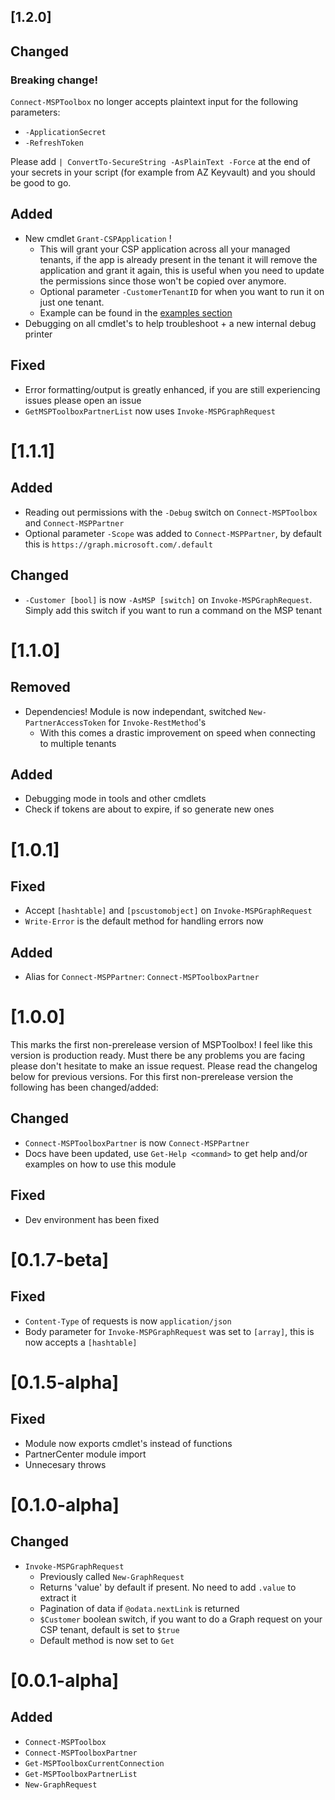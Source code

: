 ## [1.2.0]

## Changed

### Breaking change!
`Connect-MSPToolbox` no longer accepts plaintext input for the following parameters:
- `-ApplicationSecret`
- `-RefreshToken`

Please add `| ConvertTo-SecureString -AsPlainText -Force` at the end of your secrets in your script (for example from AZ Keyvault) and you should be good to go.

## Added

- New cmdlet `Grant-CSPApplication` !
    - This will grant your CSP application across all your managed tenants, if the app is already present in the tenant it will remove the application and grant it again, this is useful when you need to update the permissions since those won't be copied over anymore.
    - Optional parameter `-CustomerTenantID` for when you want to run it on just one tenant.
    - Example can be found in the [examples section](/README.md#examples)
- Debugging on all cmdlet's to help troubleshoot + a new internal debug printer

## Fixed

- Error formatting/output is greatly enhanced, if you are still experiencing issues please open an issue
- `GetMSPToolboxPartnerList` now uses `Invoke-MSPGraphRequest`

# [1.1.1]

## Added

- Reading out permissions with the `-Debug` switch on `Connect-MSPToolbox` and `Connect-MSPPartner`
- Optional parameter `-Scope` was added to `Connect-MSPPartner`, by default this is `https://graph.microsoft.com/.default`

## Changed

- `-Customer [bool]` is now `-AsMSP [switch]` on `Invoke-MSPGraphRequest`. Simply add this switch if you want to run a command on the MSP tenant

# [1.1.0]

## Removed

- Dependencies! Module is now independant, switched `New-PartnerAccessToken` for `Invoke-RestMethod`'s
    - With this comes a drastic improvement on speed when connecting to multiple tenants

## Added

- Debugging mode in tools and other cmdlets
- Check if tokens are about to expire, if so generate new ones

# [1.0.1]

## Fixed

- Accept `[hashtable]` and `[pscustomobject]` on `Invoke-MSPGraphRequest`
- `Write-Error` is the default method for handling errors now 

## Added

- Alias for `Connect-MSPPartner`: `Connect-MSPToolboxPartner`

# [1.0.0]

This marks the first non-prerelease version of MSPToolbox! I feel like this version is production ready. Must there be any problems you are facing please don't hesitate to make an issue request. Please read the changelog below for previous versions. For this first non-prerelease version the following has been changed/added:

## Changed

- `Connect-MSPToolboxPartner` is now `Connect-MSPPartner`
- Docs have been updated, use `Get-Help <command>` to get help and/or examples on how to use this module

## Fixed

- Dev environment has been fixed

# [0.1.7-beta]

## Fixed

- `Content-Type` of requests is now `application/json`
- Body parameter for `Invoke-MSPGraphRequest` was set to `[array]`, this is now accepts a `[hashtable]`

# [0.1.5-alpha]

## Fixed

- Module now exports cmdlet's instead of functions 
- PartnerCenter module import
- Unnecesary throws

# [0.1.0-alpha]

## Changed

- ```Invoke-MSPGraphRequest```
    - Previously called ```New-GraphRequest```
    - Returns 'value' by default if present. No need to add ```.value``` to extract it
    - Pagination of data if ```@odata.nextLink``` is returned
    - ```$Customer``` boolean switch, if you want to do a Graph request on your CSP tenant, default is set to ```$true```
    - Default method is now set to ```Get```

# [0.0.1-alpha]

## Added

- ```Connect-MSPToolbox```
- ```Connect-MSPToolboxPartner```
- ```Get-MSPToolboxCurrentConnection```
- ```Get-MSPToolboxPartnerList```
- ```New-GraphRequest```